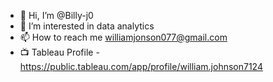 - 👋 Hi, I’m @Billy-j0
- 👀 I’m interested in data analytics
- 📫 How to reach me williamjonson077@gmail.com
- 📺 Tableau Profile - https://public.tableau.com/app/profile/william.johnson7124
<!---
Billy-j0/Billy-j0 is a ✨ special ✨ repository because its `README.md` (this file) appears on your GitHub profile.
You can click the Preview link to take a look at your changes.
--->
